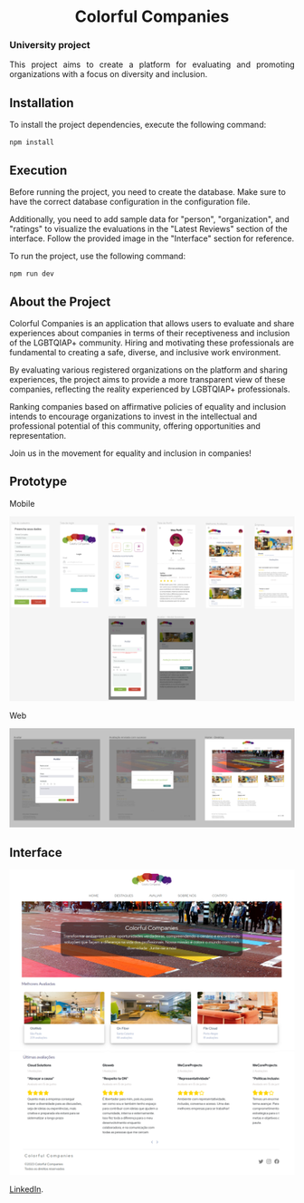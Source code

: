 <h1 align="center">Colorful Companies</h1>
<h3 align="justify">University project</h3>
<p align="justify">This project aims to create a platform for evaluating and promoting organizations with a focus on diversity and inclusion.</p>
<h2>Installation</h2>
<p>To install the project dependencies, execute the following command:</p>
<pre><code>npm install</code></pre>
<h2>Execution</h2>
<p>Before running the project, you need to create the database. Make sure to have the correct database configuration in the configuration file.</p>
<p>Additionally, you need to add sample data for "person", "organization", and "ratings" to visualize the evaluations in the "Latest Reviews" section of the interface. Follow the provided image in the "Interface" section for reference.</p>
<p>To run the project, use the following command:</p>
<pre><code>npm run dev</code></pre>
<h2>About the Project</h2>
<p>Colorful Companies is an application that allows users to evaluate and share experiences about companies in terms of their receptiveness and inclusion of the LGBTQIAP+ community. Hiring and motivating these professionals are fundamental to creating a safe, diverse, and inclusive work environment.</p>
<p>By evaluating various registered organizations on the platform and sharing experiences, the project aims to provide a more transparent view of these companies, reflecting the reality experienced by LGBTQIAP+ professionals.</p>
<p>Ranking companies based on affirmative policies of equality and inclusion intends to encourage organizations to invest in the intellectual and professional potential of this community, offering opportunities and representation.</p>
<p>Join us in the movement for equality and inclusion in companies!</p>
<h2>Prototype</h2>
<p align="center">
<p>Mobile</p>
  <img src="./img/mobile.png" alt="Colorful Companies Mobile">
  <p>Web</p>
   <img src="./img/web.png" alt="Colorful Companies Web">
</p>
<h2>Interface</h2>
  <img src="./img/colorful-menu.png" alt="Colorful Companies Menu">
   <img src="./img/colorful-footer.png" alt="Colorful Companies Footer">
</p>
<p> <a href="https://www.linkedin.com/in/mariana--trombini/">LinkedIn</a>.</p>